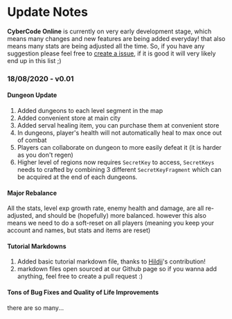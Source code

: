 
# Update Notes

**CyberCode Online** is currently on very early development stage, which means many changes and new features are being added everyday! that also means many stats are being adjusted all the time. So, if you have any suggestion please feel free to [create a issue](https://github.com/DexterHuang/CyberCodeOnline/issues), if it is good it will very likely end up in this list ;)

### **18/08/2020 - v0.01**

#### Dungeon Update
 1. Added dungeons to each level segment in the map
 2. Added convenient store at main city
 3. Added serval healing item, you can purchase them at convenient store
 4. In dungeons, player's health will not automatically heal to max once out of combat
 5. Players can collaborate on dungeon to more easily defeat it (it is harder as you don't regen)
 6. Higher level of regions now requires `SecretKey` to access, `SecretKeys` needs to crafted by combining 3 different `SecretKeyFragment` which can be acquired at the end of each dungeons.
#### Major Rebalance
All the stats, level exp growth rate, enemy health and damage, are all re-adjusted, and should be (hopefully) more balanced.
however this also means we need to do a soft-reset on all players (meaning you keep your account and names, but stats and items are reset)
#### Tutorial Markdowns
1. Added basic tutorial markdown file, thanks to [Hildjj](https://github.com/hildjj)'s contribution! 
2. markdown files open sourced at our Github page so if you wanna add anything, feel free to create a pull request :)
#### Tons of Bug Fixes and Quality of Life Improvements
there are so many...
